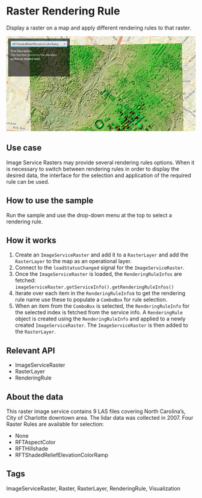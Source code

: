 <h1>Raster Rendering Rule</h1>

<p>Display a raster on a map and apply different rendering rules to that raster.</p>

<p><img src="RasterRenderingRule.png"/></p>

<h2>Use case</h1>
Image Service Rasters may provide several rendering rules options. When it is necessary to switch between rendering rules in order to display the desired data, the interface for the selection and application of the required rule can be used.

<h2>How to use the sample</h2>

<p>Run the sample and use the drop-down menu at the top to select a rendering rule.</p>

<h2>How it works</h2>
<ol>
  <li> Create an <code>ImageServiceRaster</code> and add it to a <code>RasterLayer</code> and add the <code>RasterLayer</code> to the map as an operational layer. </li>
  <li> Connect to the <code>loadStatusChanged</code> signal for the <code>ImageServiceRaster</code>.</li>
  <li> Once the <code>ImageServiceRaster</code> is loaded, the <code>RenderingRuleInfos</code> are fetched: <code>imageServiceRaster.getServiceInfo().getRenderingRuleInfos()</code></li>
  <li> Iterate over each item in the <code>RenderingRuleInfo</code>s to get the rendering rule name use these to populate a <code>ComboBox</code> for rule selection.</li>
  <li> When an item from the <code>ComboBox</code> is selected, the <code>RenderingRuleInfo</code> for the selected index is fetched from the service info. A <code>RenderingRule</code> object is created using the <code>RenderingRuleInfo</code> and applied to a newly created <code>ImageServiceRaster</code>. The <code>ImageServiceRaster</code> is then added to the <code>RasterLayer</code>. </li>
</ol>

<h2>Relevant API</h2>

<ul>
  <li>ImageServiceRaster</li>

  <li>RasterLayer</li>

  <li>RenderingRule</li>
</ul>

<h2>About the data</h2>
This raster image service contains 9 LAS files covering North Carolina’s, City of Charlotte downtown area. The lidar data was collected in 2007. Four Raster Rules are available for selection:
<ul>
  <li>None</li>
  <li>RFTAspectColor</li>
  <li>RFTHillshade</li>
  <li>RFTShadedReliefElevationColorRamp</li>
</ul>

<h2>Tags</h2>

<p>ImageServiceRaster, Raster, RasterLayer, RenderingRule, Visualization</p>
